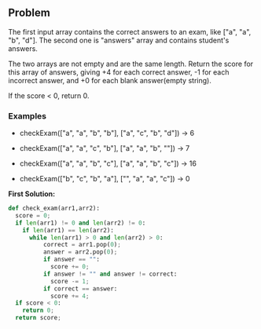 ## Problem

The first input array contains the correct answers to an exam, like ["a", "a", "b", "d"]. The second one is "answers" array and contains student's answers.

The two arrays are not empty and are the same length. Return the score for this array of answers, giving +4 for each correct answer, -1 for each incorrect answer, and +0 for each blank answer(empty string).

If the score < 0, return 0.

### Examples

* checkExam(["a", "a", "b", "b"], ["a", "c", "b", "d"]) → 6

* checkExam(["a", "a", "c", "b"], ["a", "a", "b",  ""]) → 7

* checkExam(["a", "a", "b", "c"], ["a", "a", "b", "c"]) → 16

* checkExam(["b", "c", "b", "a"], ["",  "a", "a", "c"]) → 0


**First Solution:**
```python
def check_exam(arr1,arr2):
  score = 0;
  if len(arr1) != 0 and len(arr2) != 0:
    if len(arr1) == len(arr2):
      while len(arr1) > 0 and len(arr2) > 0:
          correct = arr1.pop(0);
          answer = arr2.pop(0);
          if answer == "":
            score += 0;
          if answer != "" and answer != correct:
            score -= 1;
          if correct == answer:
            score += 4;
  if score < 0:
    return 0;
  return score;
```    
